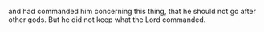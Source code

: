 and had commanded him concerning this thing, that he should not go after other gods. But he did not keep what the Lord commanded.
